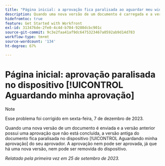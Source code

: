 ```yaml
---
title: "Página inicial: a aprovação fica paralisada ao aguardar meu widget de aprovação"
description: Quando uma nova versão de um documento é carregada e a versão anterior tem uma aprovação que não está completa, a versão antiga do documento fica presa no widget Aguardando minha aprovação do aprovador. A aprovação nem pode ser aprovada, já que há uma nova versão, nem pode ser removida do dispositivo.
hidefromtoc: true
feature: Get Started with Workfront
exl-id: 313476de-2fe0-4c4d-b704-9280dcbc901c
source-git-commit: 9c3e2faa41af9dc6475323467a0592ab9d14d783
workflow-type: tm+mt
source-wordcount: '134'
ht-degree: 67%

---
```


# Página inicial: aprovação paralisada no dispositivo [!UICONTROL Aguardando minha aprovação]

<!--on WF and WFP TOCs-->

>[!NOTE]
>
>Esse problema foi corrigido em sexta-feira, 7 de dezembro de 2023.

Quando uma nova versão de um documento é enviada e a versão anterior possui uma aprovação que não está concluída, a versão antiga do documento fica paralisada no dispositivo [!UICONTROL Aguardando minha aprovação] do seu aprovador. A aprovação nem pode ser aprovada, já que há uma nova versão, nem pode ser removida do dispositivo.

_Relatado pela primeira vez em 25 de setembro de 2023._

